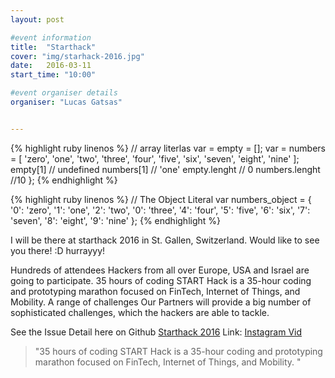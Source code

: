 ```yaml
---
layout: post

#event information
title:  "Starthack"
cover: "img/starhack-2016.jpg"
date:   2016-03-11
start_time: "10:00"

#event organiser details
organiser: "Lucas Gatsas"


---
```

{% highlight ruby linenos %}
    // array literlas
      var = empty = [];
      var = numbers = [
      'zero', 'one', 'two', 'three', 'four',
      'five', 'six', 'seven', 'eight', 'nine'
      ];
      empty[1] // undefined
      numbers[1] // 'one'
      empty.lenght // 0
      numbers.lenght //10
        };
{% endhighlight %}

{% highlight ruby linenos %}
  // The Object Literal
  var numbers_object = {
    '0': 'zero', '1': 'one', '2': 'two',
    '0': 'three', '4': 'four', '5': 'five',
    '6': 'six', '7': 'seven', '8': 'eight',
    '9': 'nine'
  };
{% endhighlight %}

I will be there at starthack 2016 in St. Gallen, Switzerland.
Would like to see you there! :D hurrayyy!

Hundreds of attendees
Hackers from all over Europe, USA and Israel are going to participate.
35 hours of coding
START Hack is a 35-hour coding and prototyping marathon focused on FinTech, Internet of Things, and Mobility.
A range of challenges
Our Partners will provide a big number of sophisticated challenges, which the hackers are able to tackle.




See the Issue Detail here on Github <a href="http://starthack.ch"> Starthack 2016</a>
Link: <a href="https://instagram.com/p/7KANPazgqD/?taken-by=lucasgatsas"> Instagram Vid</a>

<blockquote>
"35 hours of coding
START Hack is a 35-hour coding and prototyping marathon focused on FinTech, Internet of Things, and Mobility. "
</blockquote>
